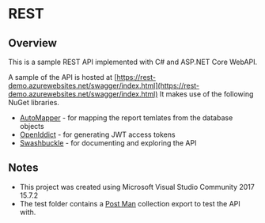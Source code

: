 ﻿# REST

## Overview

This is a sample REST API implemented with C# and ASP.NET Core WebAPI.

A sample of the API is hosted at [https://rest-demo.azurewebsites.net/swagger/index.html](https://rest-demo.azurewebsites.net/swagger/index.html) 
It makes use of the following NuGet libraries.

+ [AutoMapper](https://automapper.org/) - for mapping the report temlates from the database objects
+ [OpenIddict](https://github.com/openiddict/openiddict-core) - for generating JWT access tokens
+ [Swashbuckle](https://github.com/domaindrivendev/Swashbuckle.AspNetCore) - for documenting and exploring the API

## Notes
+ This project was created using Microsoft Visual Studio Community 2017 15.7.2
+ The test folder contains a [Post Man](https://www.getpostman.com/) collection export to test the API with.